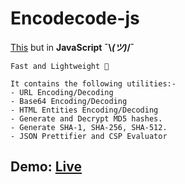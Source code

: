 # Encodecode-js

[This](https://github.com/iamnihal/encodecode) but in **JavaScript** **¯\\_(ツ)_/¯**
```
Fast and Lightweight 🚀
```
```
It contains the following utilities:-
- URL Encoding/Decoding 
- Base64 Encoding/Decoding
- HTML Entities Encoding/Decoding
- Generate and Decrypt MD5 hashes.
- Generate SHA-1, SHA-256, SHA-512.
- JSON Prettifier and CSP Evaluator
```
## Demo: [Live](https://encodetools.herokuapp.com)
